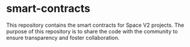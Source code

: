 # smart-contracts
This repository contains the smart contracts for Space V2 projects. The purpose of this repository is to share the code with the community to ensure transparency and foster collaboration.
